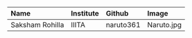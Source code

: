 |Name |Institute|Github|Image|
|:--- | :---| :---|:---|
|Saksham Rohilla | IIITA| naruto361|Naruto.jpg|
